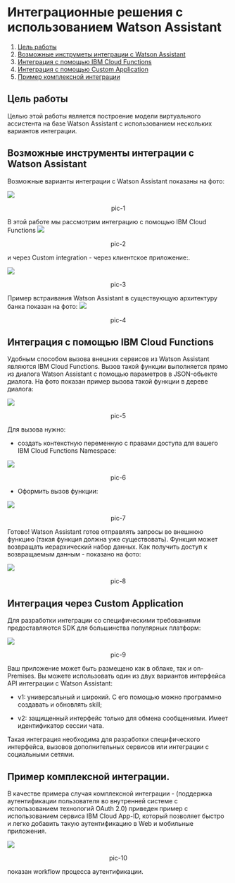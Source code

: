 # Интеграционные решения с использованием Watson Assistant

<!-- TOC BEGIN -->

1. [Цель работы](#p1)
1. [Возможные инструметы интеграции с Watson Assistant](#p2)
1. [Интеграция c помощью IBM Cloud Functions ](#p3)
1. [Интеграция с помощью Custom Application](#p4)
1. [Пример комплексной интеграции](#p5)

<!-- TOC END -->

<a name="p1"></a>
## Цель работы
Целью этой работы является построение модели виртуального ассистента на базе Watson Assistant с использованием нескольких вариантов интеграции.

<a name="p2"></a>
## Возможные инструменты интеграции с Watson Assistant

Возможные варианты интеграции с Watson Assistant показаны на фото:

<kbd><img src="doc/wa-pic-1.png" /></kbd>
<p style="text-align: center;">pic-1</p>

В этой работе мы рассмотрим интеграцию с помощью IBM Cloud Functions
<kbd><img src="doc/wa-pic-2.png" /></kbd>
<p style="text-align: center;">pic-2</p>

и через Custom integration - через клиентское приложение:.

<kbd><img src="doc/wa-pic-3.png" /></kbd>
<p style="text-align: center;">pic-3</p>

Пример встраивания Watson Assistant в существующую архитектуру банка показан на фото:
<kbd><img src="doc/wa-pic-4.png" /></kbd>
<p style="text-align: center;">pic-4</p>

<a name="p3"></a>
## Интеграция с помощью IBM Cloud Functions

Удобным способом вызова внешних сервисов из Watson Assistant являются IBM Cloud Functions. Вызов такой функции выполняется прямо из диалога Watson Assistant с помощью параметров в JSON-обьекте диалога. На фото показан пример вызова такой функции в дереве диалога:

<kbd><img src="doc/wa-pic-5.png" /></kbd>
<p style="text-align: center;">pic-5</p>

Для вызова нужно:

- создать контекстную переменную с правами доступа для вашего IBM Cloud Functions Namespace:

<kbd><img src="doc/wa-pic-6.png" /></kbd>
<p style="text-align: center;">pic-6</p>

- Оформить вызов функции:

<kbd><img src="doc/wa-pic-7.png" /></kbd>
<p style="text-align: center;">pic-7</
p>

Готово! Watson Assistant готов отправлять запросы во внешнюю функцию (такая функция должна уже существовать).
Функция может возвращать иерархический набор данных. Как получить доступ к возвращаемым данным - показано на фото:

<kbd><img src="doc/wa-pic-8.png" /></kbd>
<p style="text-align: center;">pic-8</p>

<a name="p4"></a>
## Интеграция через Custom Application

Для разработки интеграции со специфическими требованиями предоставляются SDK для большинства популярных платформ:

 <kbd><img src="doc/wa-pic-9.png" /></kbd>
<p style="text-align: center;">pic-9</p>

Ваш приложение может быть размещено как в облаке, так и on-Premises. Вы можете использовать один из двух вариантов интерфейса API  интеграции с Watson Assistant:

- v1: универсальный и широкий. С его помощью можно программно создавать и обновлять skill;

- v2: защищенный интерфейс только для обмена сообщениями. Имеет идентификатор сессии чата.

Такая интеграция необходима для разработки специфического интерфейса, вызовов дополнительных сервисов или интеграции с социальными сетями.

<a name="p5"></a>
## Пример комплексной интеграции.

В качестве примера случая комплексной интеграции - (поддержка аутентификации пользователя во внутренней системе с использованием технологий OAuth 2.0) приведен пример с использованием сервиса IBM Cloud App-ID, который позволяет быстро и легко добавить такую аутентификацию в Web и мобильные приложения.

 <kbd><img src="doc/wa-pic-10.png" /></kbd>
<p style="text-align: center;">pic-10</p>

показан workflow процесса аутентификации.
